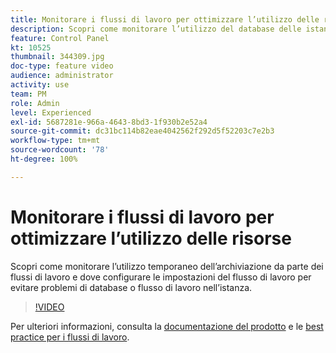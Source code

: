 ```yaml
---
title: Monitorare i flussi di lavoro per ottimizzare l’utilizzo delle risorse
description: Scopri come monitorare l’utilizzo del database delle istanze.
feature: Control Panel
kt: 10525
thumbnail: 344309.jpg
doc-type: feature video
audience: administrator
activity: use
team: PM
role: Admin
level: Experienced
exl-id: 5687281e-966a-4643-8bd3-1f930b2e52a4
source-git-commit: dc31bc114b82eae4042562f292d5f52203c7e2b3
workflow-type: tm+mt
source-wordcount: '78'
ht-degree: 100%

---
```


# Monitorare i flussi di lavoro per ottimizzare l’utilizzo delle risorse

Scopri come monitorare l’utilizzo temporaneo dell’archiviazione da parte dei flussi di lavoro e dove configurare le impostazioni del flusso di lavoro per evitare problemi di database o flusso di lavoro nell’istanza.

>[!VIDEO](https://video.tv.adobe.com/v/344309/?quality=12)

Per ulteriori informazioni, consulta la [documentazione del prodotto](https://experienceleague.adobe.com/docs/control-panel/using/performance-monitoring/database-monitoring/workflow-monitoring.html?lang=it) e le [best practice per i flussi di lavoro](https://experienceleague.adobe.com/docs/campaign-classic/using/automating-with-workflows/introduction/workflow-best-practices.html?lang=it).
